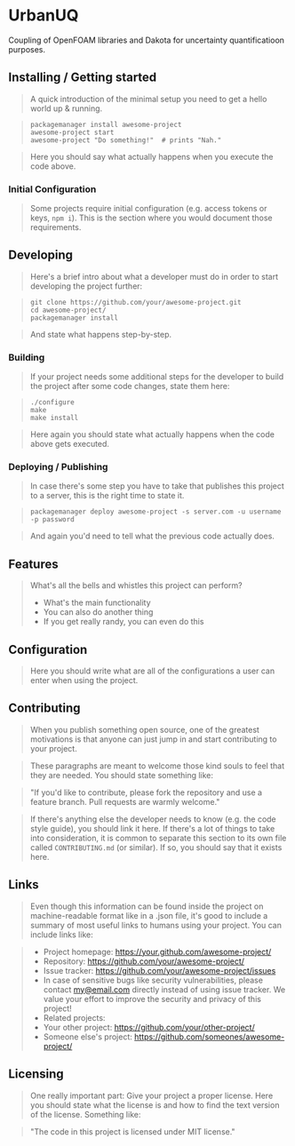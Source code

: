 <!--![Logo of the project](https://raw.githubusercontent.com/jehna/readme-best-practices/master/sample-logo.png)-->

# UrbanUQ

Coupling of OpenFOAM libraries and Dakota for uncertainty quantificatioon purposes. 

## Installing / Getting started

> A quick introduction of the minimal setup you need to get a hello world up &
running.

> ```shell
> packagemanager install awesome-project
> awesome-project start
> awesome-project "Do something!"  # prints "Nah."
> ```

> Here you should say what actually happens when you execute the code above.

### Initial Configuration

> Some projects require initial configuration (e.g. access tokens or keys, `npm i`).
> This is the section where you would document those requirements.

## Developing

> Here's a brief intro about what a developer must do in order to start developing
> the project further:

> ```shell
> git clone https://github.com/your/awesome-project.git
> cd awesome-project/
> packagemanager install
> ```

> And state what happens step-by-step.

### Building

> If your project needs some additional steps for the developer to build the
> project after some code changes, state them here:

> ```shell
> ./configure
> make
> make install
> ```

> Here again you should state what actually happens when the code above gets
> executed.

### Deploying / Publishing

> In case there's some step you have to take that publishes this project to a
> server, this is the right time to state it.

> ```shell
> packagemanager deploy awesome-project -s server.com -u username -p password
> ```

> And again you'd need to tell what the previous code actually does.

## Features

> What's all the bells and whistles this project can perform?
> * What's the main functionality
> * You can also do another thing
> * If you get really randy, you can even do this

## Configuration

> Here you should write what are all of the configurations a user can enter when
> using the project.

## Contributing

> When you publish something open source, one of the greatest motivations is that
> anyone can just jump in and start contributing to your project.

> These paragraphs are meant to welcome those kind souls to feel that they are
> needed. You should state something like:

> "If you'd like to contribute, please fork the repository and use a feature
> branch. Pull requests are warmly welcome."

> If there's anything else the developer needs to know (e.g. the code style
> guide), you should link it here. If there's a lot of things to take into
> consideration, it is common to separate this section to its own file called
> `CONTRIBUTING.md` (or similar). If so, you should say that it exists here.

## Links

> Even though this information can be found inside the project on machine-readable
> format like in a .json file, it's good to include a summary of most useful
> links to humans using your project. You can include links like:

> - Project homepage: https://your.github.com/awesome-project/
> - Repository: https://github.com/your/awesome-project/
> - Issue tracker: https://github.com/your/awesome-project/issues
> - In case of sensitive bugs like security vulnerabilities, please contact
    my@email.com directly instead of using issue tracker. We value your effort
    to improve the security and privacy of this project!
> - Related projects:
> - Your other project: https://github.com/your/other-project/
> - Someone else's project: https://github.com/someones/awesome-project/


## Licensing

> One really important part: Give your project a proper license. Here you should
> state what the license is and how to find the text version of the license.
> Something like:

> "The code in this project is licensed under MIT license."
